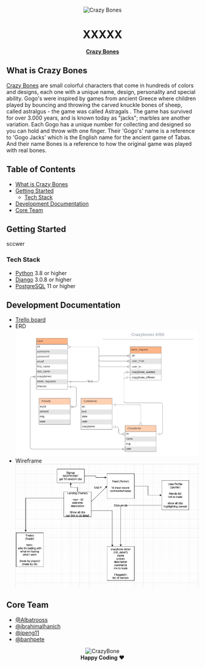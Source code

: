 <div align="center">
  <br>
  <img alt="Crazy Bones" src="https://vignette.wikia.nocookie.net/crazybonespedia/images/1/1c/LogoIdea2.png/revision/latest/scale-to-width-down/310?cb=20190222195524" width="500px">
  <h1>XXXXX</h1>
  <strong><a href="https://crazybone.herokuapp.com/">Crazy Bones</a></strong>
</div>

## What is Crazy Bones

[Crazy Bones](https://en.wikipedia.org/wiki/Gogo%27s_Crazy_Bones) are small colorful characters that come in hundreds of colors and designs, each one with a unique name, design, personality and special ability. Gogo's were inspired by games from ancient Greece where children played by bouncing and throwing the carved knuckle bones of sheep, called astralgus - the game was called Astragals . The game has survived for over 3.000 years, and is known today as "jacks"; marbles are another variation. Each Gogo has a unique number for collecting and designed so you can hold and throw with one finger. Their 'Gogo's' name is a reference to 'Gogo Jacks' which is the English name for the ancient game of Tabas. And their name Bones is a reference to how the original game was played with real bones.

## Table of Contents

- [What is Crazy Bones](#what-is-crazy-bones)
- [Getting Started](#getting-started)
  - [Tech Stack](#tech-stack)
- [Development Documentation](#development-documentation)
- [Core Team](#core-team)

## Getting Started

sccwer

### Tech Stack

- [Python](https://www.python.org/downloads/) 3.8 or higher
- [Django](https://www.djangoproject.com/download/) 3.0.8 or higher
- [PostgreSQL](https://www.postgresql.org/download/) 11 or higher

## Development Documentation

- [Trello board](https://trello.com/b/UHIbge4o/crazbone-trader)
- ERD![ERD image](/main_app/static/img/ERD.png)
- Wireframe![Wirefram image](/main_app/static/img/wireframe.png)

## Core Team

- [@Albatrooss](https://github.com/Albatrooss)
- [@ibrahimalhanich](https://github.com/ibrahimalhanich)
- [@jpeng11](https://github.com/jpeng11)
- [@banhpete](https://github.com/banhpete)

<p align="center">
  <img alt="CrazyBone" width="200px" src="https://vignette.wikia.nocookie.net/crazybonespedia/images/f/ff/Mascot101.png/revision/latest/scale-to-width-down/310?cb=20190222171713">
  <br>
  <strong>Happy Coding</strong> ❤️
</p>
